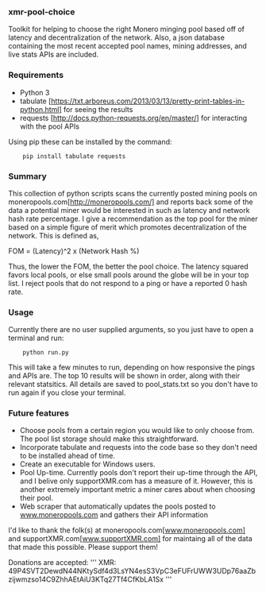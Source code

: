 ### xmr-pool-choice 
Toolkit for helping to choose the right Monero minging pool based off of latency and decentralization of the network. Also, a json database containing the most recent accepted pool names, mining addresses, and live stats APIs are included.

### Requirements
- Python 3
- tabulate [https://txt.arboreus.com/2013/03/13/pretty-print-tables-in-python.html] for seeing the results
- requests [http://docs.python-requests.org/en/master/] for interacting with the pool APIs

Using pip these can be installed by the command:
```
	pip install tabulate requests
```


### Summary
This collection of python scripts scans the currently posted mining pools on moneropools.com[http://moneropools.com/] and reports back some of the data a potential miner would be interested in such as latency and network hash rate percentage. I give a recommendation as the top pool for the miner based on a simple figure of merit which promotes decentralization of the network. This is defined as,

FOM = (Latency)^2 x (Network Hash %)

Thus, the lower the FOM, the better the pool choice. The latency squared favors local pools, or else small pools around the globe will be in your top list. I reject pools that do not respond to a ping or have a reported 0 hash rate.


### Usage
Currently there are no user supplied arguments, so you just have to open a terminal and run:
```
	python run.py
```

This will take a few minutes to run, depending on how responsive the pings and APIs are. The top 10 results will be shown in order, along with their relevant statsitics. All details are saved to pool_stats.txt so you don't have to run again if you close your terminal.

### Future features
- Choose pools from a certain region you would like to only choose from. The pool list storage should make this straightforward.
- Incorporate tabulate and requests into the code base so they don't need to be installed ahead of time.
- Create an executable for Windows users.
- Pool Up-time. Currently pools don't report their up-time through the API, and I belive only supportXMR.com has a measure of it. However, this is another extremely important metric a miner cares about when choosing their pool.
- Web scraper that automatically updates the pools posted to www.moneropools.com and gathers their API information


I'd like to thank the folk(s) at moneropools.com[www.moneropools.com] and supportXMR.com[www.supportXMR.com] for maintaing all of the data that made this possible. Please support them!

Donations are accepted:
'''
XMR: 49P4SVT2DewdN44NKtySdf4d3LsYN4esS3VpC3eFUFrUWW3UDp76aaZbzijwmzso14C9ZhhAEtAiU3KTq27Tf4CfKbLA1Sx
'''